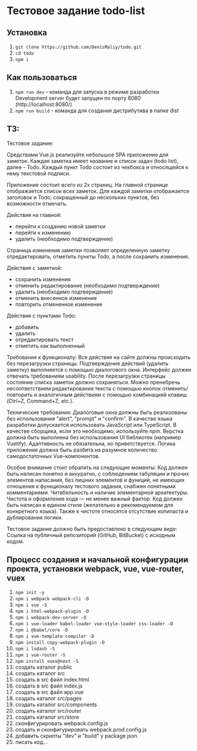 Тестовое задание todo-list
============================================================================================

Установка
--------------------------------------------------------------------------------------------
1. `git clone https://github.com/DenisMaliy/todo.git`
2. `cd todo`
3. `npm i`

Как пользоваться
--------------------------------------------------------------------------------------------
1. `npm run dev`    - команда для запуска в режиме разработки
   Development server будет запущен по порту 8080 (http://localhost:8080/)
2. `npm run build`  - команда для создания дистрибутива в папке dist


ТЗ:
--------------------------------------------------------------------------------------------
Тестовое задание:

Средствами Vue.js реализуйте небольшое SPA приложение для заметок.
Каждая заметка имеет название и список задач (todo list), далее - Todo. Каждый пункт Todo состоит из чекбокса и относящейся к нему текстовой подписи.

Приложение состоит всего из 2х страниц.
На главной странице отображается список всех заметок. Для каждой заметки отображается заголовок и Todo, сокращенный до нескольких пунктов, без возможности отмечать.

Действия на главной:
  - перейти к созданию новой заметки
  - перейти к изменению
  - удалить (необходимо подтверждение)

Страница изменения заметки позволяет определенную заметку отредактировать, отметить пункты Todo, а после сохранить изменения.

Действия с заметкой:
  - сохранить изменения
  - отменить редактирование (необходимо подтверждение)
  - удалить (необходимо подтверждение)
  - отменить внесенное изменение
  - повторить отмененное изменение

Действия с пунктами Todo:
  - добавить
  - удалить
  - отредактировать текст
  - отметить как выполненный

Требования к функционалу:
Все действия на сайте должны происходить без перезагрузки страницы.
Подтверждение действий (удалить заметку) выполняется с помощью диалогового окна.
Интерфейс должен отвечать требованиям usability.
После перезагрузки страницы состояние списка заметок должно сохраняться.
Можно пренебречь несоответствием редактирования текста с помощью кнопок отменить/повторить и аналогичным действиям с помощью комбинацияй клавиш (Ctrl+Z, Command+Z, etc.).

Технические требования:
Диалоговые окна должны быть реализованы без использования "alert", "prompt" и "confirm".
В качестве языка разработки допускается использовать JavaScript или TypeScript.
В качестве сборщика, если это необходимо, используйте npm.
Верстка должна быть выполнена без использования UI библиотек (например Vuetify).
Адаптивность не обязательна, но приветствуется.
Логика приложения должна быть разбита на разумное количество самодостаточных Vue-компонентов.

Особое внимание стоит обратить на следующие моменты:
Код должен быть написан понятно и аккуратно, с соблюдением табуляции и прочих элементов написания, без лишних элементов и функций, не имеющих отношения к функционалу тестового задания, снабжен понятными комментариями.
Читабельность и наличие элементарной архитектуры.
Чистота и оформление кода — не менее важный фактор. Код должен быть написан в едином стиле (желательно в рекомендуемом для конкретного языка). Также к чистоте относятся отсутствие копипаста и дублирования логики.

Тестовое задание должно быть предоставлено в следующем виде:
Ссылка на публичный репозиторий (GitHub, BitBucket) с исходным кодом.




Процесс создания и начальной конфигурации проекта, установки webpack, vue, vue-router, vuex
--------------------------------------------------------------------------------------------
1. `npm init -y`
2. `npm i webpack webpack-cli -D`
3. `npm i vue -S`
4. `npm i html-webpack-plugin -D`
5. `npm i webpack-dev-server -D`
6. `npm i vue-loader babel-loader vue-style-loader css-loader -D`
7. `npm i @babel/core -D`
8. `npm i vue-template-compiler -D`
9. `npm install copy-webpack-plugin -D`
10. `npm i lodash -S`
11. `npm i vue-router -S`
12. `npm install vuex@next -S`
13. создать каталог public
14. создать каталог src
15. создать в src файл index.html
16. создать в src файл index.js
17. создать в src файл app.vue
18. создать каталог src/pages
19. создать каталог src/components
20. создать каталог src/router
21. создать каталог src/store
22. сконфигурировать webpack.config.js
23. создать и сконфигурировать webpack.prod.config.js
24. добавить скрипты "dev" и "build" у package.json
25. писать код...